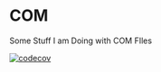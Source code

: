 # COM
Some Stuff I am Doing with COM FIles

[![codecov](https://codecov.io/gh/sk337/COM/branch/main/graph/badge.svg)](https://codecov.io/gh/sk337/your-repo)
